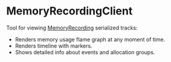 # MemoryRecordingClient

Tool for viewing [MemoryRecording](../../Unit/MemoryRecording/README.md) serialized tracks:

- Renders memory usage flame graph at any moment of time.
- Renders timeline with markers.
- Shows detailed info about events and allocation groups.
